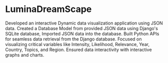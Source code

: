 # LuminaDreamScape
Developed an interactive Dynamic data visualization application using JSON data.
Created a Database Model from provided JSON data using Django's SQLite database, Imported JSON data into the database.
Built Python APIs for seamless data retrieval from the Django database.
Focused on visualizing critical variables like Intensity, Likelihood, Relevance, Year, Country, Topics, and Region.
Ensured data interactivity with interactive graphs and charts.
